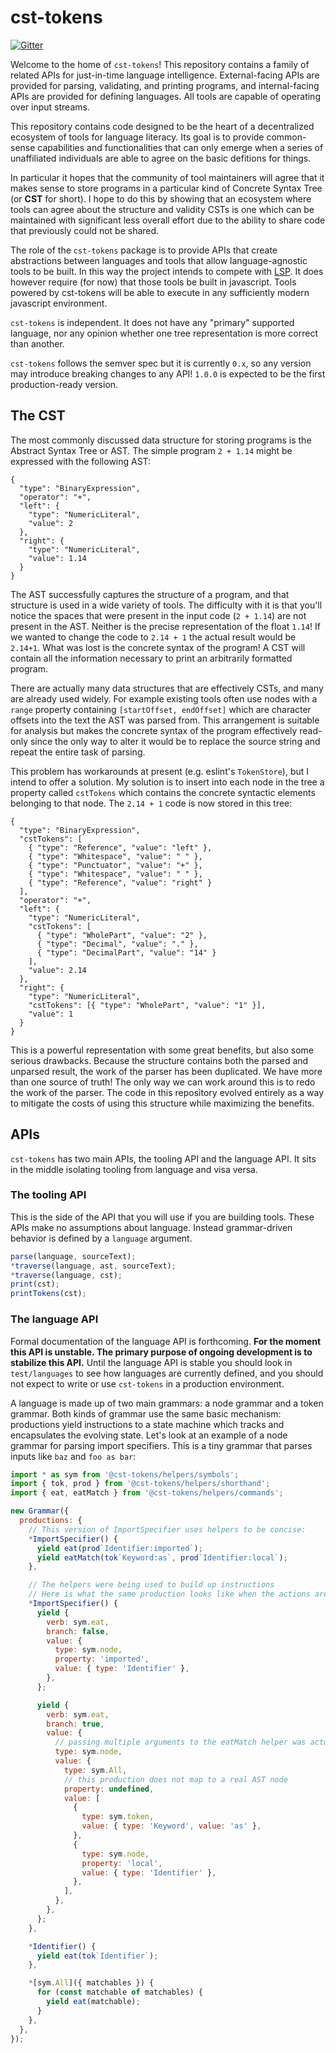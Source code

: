 # cst-tokens

[![Gitter](https://badges.gitter.im/cst-tokens/community.svg)](https://gitter.im/cst-tokens/community?utm_source=badge&utm_medium=badge&utm_campaign=pr-badge)

Welcome to the home of `cst-tokens`! This repository contains a family of related APIs for just-in-time language intelligence. External-facing APIs are provided for parsing, validating, and printing programs, and internal-facing APIs are provided for defining languages. All tools are capable of operating over input streams.

This repository contains code designed to be the heart of a decentralized ecosystem of tools for language literacy. Its goal is to provide common-sense capabilities and functionalities that can only emerge when a series of unaffiliated individuals are able to agree on the basic defitions for things.

In particular it hopes that the community of tool maintainers will agree that it makes sense to store programs in a particular kind of Concrete Syntax Tree (or **CST** for short). I hope to do this by showing that an ecosystem where tools can agree about the structure and validity CSTs is one which can be maintained with significant less overall effort due to the ability to share code that previously could not be shared.

The role of the `cst-tokens` package is to provide APIs that create abstractions between languages and tools that allow language-agnostic tools to be built. In this way the project intends to compete with [LSP](https://matklad.github.io/2022/04/25/why-lsp.html). It does however require (for now) that those tools be built in javascript. Tools powered by cst-tokens will be able to execute in any sufficiently modern javascript environment.

`cst-tokens` is independent. It does not have any "primary" supported language, nor any opinion whether one tree representation is more correct than another.

`cst-tokens` follows the semver spec but it is currently `0.x`, so any version may introduce breaking changes to any API! `1.0.0` is expected to be the first production-ready version.

## The CST

The most commonly discussed data structure for storing programs is the Abstract Syntax Tree or AST. The simple program `2 + 1.14` might be expressed with the following AST:

```jsonc
{
  "type": "BinaryExpression",
  "operator": "+",
  "left": {
    "type": "NumericLiteral",
    "value": 2
  },
  "right": {
    "type": "NumericLiteral",
    "value": 1.14
  }
}
```

The AST successfully captures the structure of a program, and that structure is used in a wide variety of tools. The difficulty with it is that you'll notice the spaces that were present in the input code (`2 + 1.14`) are not present in the AST. Neither is the precise representation of the float `1.14`! If we wanted to change the code to `2.14 + 1` the actual result would be `2.14+1`. What was lost is the concrete syntax of the program! A CST will contain all the information necessary to print an arbitrarily formatted program.

There are actually many data structures that are effectively CSTs, and many are already used widely. For example existing tools often use nodes with a `range` property containing `[startOffset, endOffset]` which are character offsets into the text the AST was parsed from. This arrangement is suitable for analysis but makes the concrete syntax of the program effectively read-only since the only way to alter it would be to replace the source string and repeat the entire task of parsing.

This problem has workarounds at present (e.g. eslint's `TokenStore`), but I intend to offer a solution. My solution is to insert into each node in the tree a property called `cstTokens` which contains the concrete syntactic elements belonging to that node. The `2.14 + 1` code is now stored in this tree:

```jsonc
{
  "type": "BinaryExpression",
  "cstTokens": [
    { "type": "Reference", "value": "left" },
    { "type": "Whitespace", "value": " " },
    { "type": "Punctuator", "value": "+" },
    { "type": "Whitespace", "value": " " },
    { "type": "Reference", "value": "right" }
  ],
  "operator": "+",
  "left": {
    "type": "NumericLiteral",
    "cstTokens": [
      { "type": "WholePart", "value": "2" },
      { "type": "Decimal", "value": "." },
      { "type": "DecimalPart", "value": "14" }
    ],
    "value": 2.14
  },
  "right": {
    "type": "NumericLiteral",
    "cstTokens": [{ "type": "WholePart", "value": "1" }],
    "value": 1
  }
}
```

This is a powerful representation with some great benefits, but also some serious drawbacks. Because the structure contains both the parsed and unparsed result, the work of the parser has been duplicated. We have more than one source of truth! The only way we can work around this is to redo the work of the parser. The code in this repository evolved entirely as a way to mitigate the costs of using this structure while maximizing the benefits.

## APIs

`cst-tokens` has two main APIs, the tooling API and the language API. It sits in the middle isolating tooling from language and visa versa.

### The tooling API

This is the side of the API that you will use if you are building tools. These APIs make no assumptions about language. Instead grammar-driven behavior is defined by a `language` argument.

```js
parse(language, sourceText);
*traverse(language, ast, sourceText);
*traverse(language, cst);
print(cst);
printTokens(cst);
```

### The language API

Formal documentation of the language API is forthcoming. **For the moment this API is unstable. The primary purpose of ongoing development is to stabilize this API.** Until the language API is stable you should look in `test/languages` to see how languages are currently defined, and you should not expect to write or use `cst-tokens` in a production environment.

A language is made up of two main grammars: a node grammar and a token grammar. Both kinds of grammar use the same basic mechanism: productions yield instructions to a state machine which tracks and encapsulates the evolving state. Let's look at an example of a node grammar for parsing import specifiers. This is a tiny grammar that parses inputs like `baz` and `foo as bar`:

<!--prettier-ignore-->
```js
import * as sym from '@cst-tokens/helpers/symbols';
import { tok, prod } from '@cst-tokens/helpers/shorthand';
import { eat, eatMatch } from '@cst-tokens/helpers/commands';

new Grammar({
  productions: {
    // This version of ImportSpecifier uses helpers to be concise:
    *ImportSpecifier() {
      yield eat(prod`Identifier:imported`);
      yield eatMatch(tok`Keyword:as`, prod`Identifier:local`);
    },

    // The helpers were being used to build up instructions
    // Here is what the same production looks like when the actions are written explicitly:
    *ImportSpecifier() {
      yield {
        verb: sym.eat,
        branch: false,
        value: {
          type: sym.node,
          property: 'imported',
          value: { type: 'Identifier' },
        },
      };

      yield {
        verb: sym.eat,
        branch: true,
        value: {
          // passing multiple arguments to the eatMatch helper was actually creating an All production
          type: sym.node,
          value: {
            type: sym.All,
            // this production does not map to a real AST node
            property: undefined,
            value: [
              {
                type: sym.token,
                value: { type: 'Keyword', value: 'as' },
              },
              {
                type: sym.node,
                property: 'local',
                value: { type: 'Identifier' },
              },
            ],
          },
        },
      };
    },

    *Identifier() {
      yield eat(tok`Identifier`);
    },

    *[sym.All]({ matchables }) {
      for (const matchable of matchables) {
        yield eat(matchable);
      }
    },
  },
});
```
